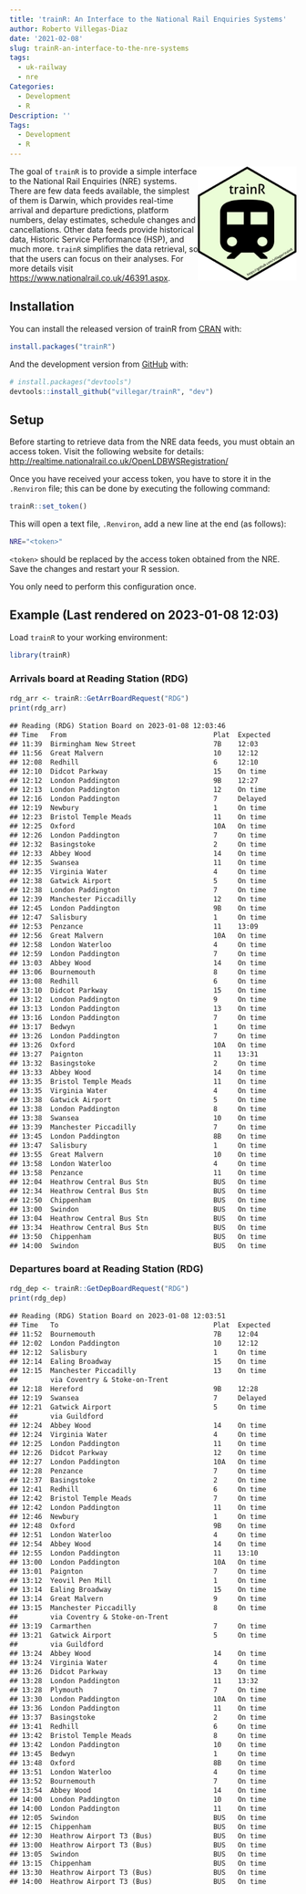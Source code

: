 ```yaml
---
title: 'trainR: An Interface to the National Rail Enquiries Systems'
author: Roberto Villegas-Diaz
date: '2021-02-08'
slug: trainR-an-interface-to-the-nre-systems
tags:
  - uk-railway
  - nre
Categories:
  - Development
  - R
Description: ''
Tags:
  - Development
  - R
---
```


<img src="https://raw.githubusercontent.com/villegar/trainR/main/inst/images/logo.png" alt="logo" align="right" height=200px/>

The goal of `trainR` is to provide a simple interface to the 
National Rail Enquiries (NRE) systems. There are few data feeds 
available, the simplest of them is Darwin, which provides real-time 
arrival and departure predictions, platform numbers, delay estimates, 
schedule changes and cancellations. Other data feeds provide historical 
data, Historic Service Performance (HSP), and much more. `trainR` 
simplifies the data retrieval, so that the users can focus on their 
analyses. For more details visit 
https://www.nationalrail.co.uk/46391.aspx.

## Installation

You can install the released version of trainR from [CRAN](https://CRAN.R-project.org) with:

``` r
install.packages("trainR")
```

And the development version from [GitHub](https://github.com/) with:

``` r
# install.packages("devtools")
devtools::install_github("villegar/trainR", "dev")
```

## Setup
Before starting to retrieve data from the NRE data feeds, you must obtain an access token. 
Visit the following website for details: http://realtime.nationalrail.co.uk/OpenLDBWSRegistration/

Once you have received your access token, you have to store it in the `.Renviron` file; this can be 
done by executing the following command:


```r
trainR::set_token()
```

This will open a text file, `.Renviron`, add a new line at the end (as follows):

```bash
NRE="<token>"
```

`<token>` should be replaced by the access token obtained from the NRE. Save the changes and restart 
your R session.

You only need to perform this configuration once.

## Example (Last rendered on 2023-01-08 12:03)

Load `trainR` to your working environment:

```r
library(trainR)
```

### Arrivals board at Reading Station (RDG)


```r
rdg_arr <- trainR::GetArrBoardRequest("RDG")
print(rdg_arr)
```

```
## Reading (RDG) Station Board on 2023-01-08 12:03:46
## Time   From                                    Plat  Expected
## 11:39  Birmingham New Street                   7B    12:03
## 11:56  Great Malvern                           10    12:12
## 12:08  Redhill                                 6     12:10
## 12:10  Didcot Parkway                          15    On time
## 12:12  London Paddington                       9B    12:27
## 12:13  London Paddington                       12    On time
## 12:16  London Paddington                       7     Delayed
## 12:19  Newbury                                 1     On time
## 12:23  Bristol Temple Meads                    11    On time
## 12:25  Oxford                                  10A   On time
## 12:26  London Paddington                       7     On time
## 12:32  Basingstoke                             2     On time
## 12:33  Abbey Wood                              14    On time
## 12:35  Swansea                                 11    On time
## 12:35  Virginia Water                          4     On time
## 12:38  Gatwick Airport                         5     On time
## 12:38  London Paddington                       7     On time
## 12:39  Manchester Piccadilly                   12    On time
## 12:45  London Paddington                       9B    On time
## 12:47  Salisbury                               1     On time
## 12:53  Penzance                                11    13:09
## 12:56  Great Malvern                           10A   On time
## 12:58  London Waterloo                         4     On time
## 12:59  London Paddington                       7     On time
## 13:03  Abbey Wood                              14    On time
## 13:06  Bournemouth                             8     On time
## 13:08  Redhill                                 6     On time
## 13:10  Didcot Parkway                          15    On time
## 13:12  London Paddington                       9     On time
## 13:13  London Paddington                       13    On time
## 13:16  London Paddington                       7     On time
## 13:17  Bedwyn                                  1     On time
## 13:26  London Paddington                       7     On time
## 13:26  Oxford                                  10A   On time
## 13:27  Paignton                                11    13:31
## 13:32  Basingstoke                             2     On time
## 13:33  Abbey Wood                              14    On time
## 13:35  Bristol Temple Meads                    11    On time
## 13:35  Virginia Water                          4     On time
## 13:38  Gatwick Airport                         5     On time
## 13:38  London Paddington                       8     On time
## 13:38  Swansea                                 10    On time
## 13:39  Manchester Piccadilly                   7     On time
## 13:45  London Paddington                       8B    On time
## 13:47  Salisbury                               1     On time
## 13:55  Great Malvern                           10    On time
## 13:58  London Waterloo                         4     On time
## 13:58  Penzance                                11    On time
## 12:04  Heathrow Central Bus Stn                BUS   On time
## 12:34  Heathrow Central Bus Stn                BUS   On time
## 12:50  Chippenham                              BUS   On time
## 13:00  Swindon                                 BUS   On time
## 13:04  Heathrow Central Bus Stn                BUS   On time
## 13:34  Heathrow Central Bus Stn                BUS   On time
## 13:50  Chippenham                              BUS   On time
## 14:00  Swindon                                 BUS   On time
```

### Departures board at Reading Station (RDG)


```r
rdg_dep <- trainR::GetDepBoardRequest("RDG")
print(rdg_dep)
```

```
## Reading (RDG) Station Board on 2023-01-08 12:03:51
## Time   To                                      Plat  Expected
## 11:52  Bournemouth                             7B    12:04
## 12:02  London Paddington                       10    12:12
## 12:12  Salisbury                               1     On time
## 12:14  Ealing Broadway                         15    On time
## 12:15  Manchester Piccadilly                   13    On time
##        via Coventry & Stoke-on-Trent           
## 12:18  Hereford                                9B    12:28
## 12:19  Swansea                                 7     Delayed
## 12:21  Gatwick Airport                         5     On time
##        via Guildford                           
## 12:24  Abbey Wood                              14    On time
## 12:24  Virginia Water                          4     On time
## 12:25  London Paddington                       11    On time
## 12:26  Didcot Parkway                          12    On time
## 12:27  London Paddington                       10A   On time
## 12:28  Penzance                                7     On time
## 12:37  Basingstoke                             2     On time
## 12:41  Redhill                                 6     On time
## 12:42  Bristol Temple Meads                    7     On time
## 12:42  London Paddington                       11    On time
## 12:46  Newbury                                 1     On time
## 12:48  Oxford                                  9B    On time
## 12:51  London Waterloo                         4     On time
## 12:54  Abbey Wood                              14    On time
## 12:55  London Paddington                       11    13:10
## 13:00  London Paddington                       10A   On time
## 13:01  Paignton                                7     On time
## 13:12  Yeovil Pen Mill                         1     On time
## 13:14  Ealing Broadway                         15    On time
## 13:14  Great Malvern                           9     On time
## 13:15  Manchester Piccadilly                   8     On time
##        via Coventry & Stoke-on-Trent           
## 13:19  Carmarthen                              7     On time
## 13:21  Gatwick Airport                         5     On time
##        via Guildford                           
## 13:24  Abbey Wood                              14    On time
## 13:24  Virginia Water                          4     On time
## 13:26  Didcot Parkway                          13    On time
## 13:28  London Paddington                       11    13:32
## 13:28  Plymouth                                7     On time
## 13:30  London Paddington                       10A   On time
## 13:36  London Paddington                       11    On time
## 13:37  Basingstoke                             2     On time
## 13:41  Redhill                                 6     On time
## 13:42  Bristol Temple Meads                    8     On time
## 13:42  London Paddington                       10    On time
## 13:45  Bedwyn                                  1     On time
## 13:48  Oxford                                  8B    On time
## 13:51  London Waterloo                         4     On time
## 13:52  Bournemouth                             7     On time
## 13:54  Abbey Wood                              14    On time
## 14:00  London Paddington                       10    On time
## 14:00  London Paddington                       11    On time
## 12:05  Swindon                                 BUS   On time
## 12:15  Chippenham                              BUS   On time
## 12:30  Heathrow Airport T3 (Bus)               BUS   On time
## 13:00  Heathrow Airport T3 (Bus)               BUS   On time
## 13:05  Swindon                                 BUS   On time
## 13:15  Chippenham                              BUS   On time
## 13:30  Heathrow Airport T3 (Bus)               BUS   On time
## 14:00  Heathrow Airport T3 (Bus)               BUS   On time
```
